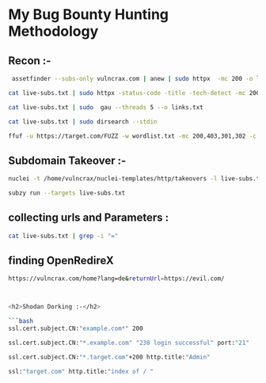 <h1>My Bug Bounty Hunting Methodology</h1>



<h2>Recon :-</h2>


```bash
 assetfinder --subs-only vulncrax.com | anew | sudo httpx  -mc 200 -o live-subs.txt
```

```bash
cat live-subs.txt | sudo httpx -status-code -title -tech-detect -mc 200
```


```bash
cat live-subs.txt | sudo  gau --threads 5 --o links.txt
```



```bash
cat live-subs.txt | sudo dirsearch --stdin
```

```bash
ffuf -u https://target.com/FUZZ -w wordlist.txt -mc 200,403,301,302 -c true -v -o output.txt
```



<h2>Subdomain Takeover :-</h2>

```bash
nuclei -t /home/vulncrax/nuclei-templates/http/takeovers -l live-subs.txt
```
```bash
subzy run --targets live-subs.txt
```



<h2>collecting urls and Parameters :</h2>



```bash
cat live-subs.txt | grep -i "="

```
<h2>finding  OpenRedireX </h2>

```bash
https://vulncrax.com/home?lang=de&returnUrl=https://evil.com/



<h2>Shodan Dorking :-</h2>

```bash
ssl.cert.subject.CN:"example.com*" 200
```

```bash
ssl.cert.subject.CN:"*.example.com" "230 login successful" port:"21"
```
```bash
ssl.cert.subject.CN:"*.target.com"+200 http.title:"Admin"
```

```bash
ssl:"target.com" http.title:"index of / "
```








